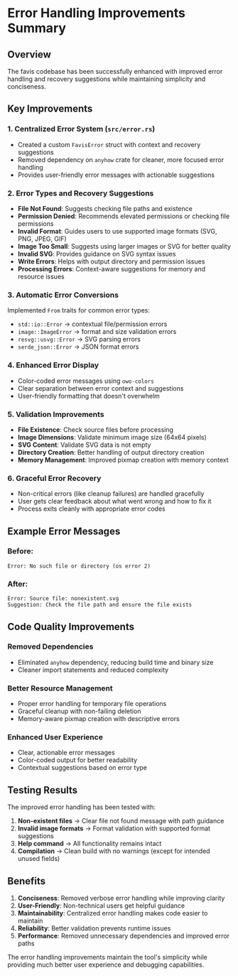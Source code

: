 # Error Handling Improvements Summary

## Overview

The favis codebase has been successfully enhanced with improved error handling and recovery suggestions while maintaining simplicity and conciseness.

## Key Improvements

### 1. **Centralized Error System** (`src/error.rs`)

- Created a custom `FavisError` struct with context and recovery suggestions
- Removed dependency on `anyhow` crate for cleaner, more focused error handling
- Provides user-friendly error messages with actionable suggestions

### 2. **Error Types and Recovery Suggestions**

- **File Not Found**: Suggests checking file paths and existence
- **Permission Denied**: Recommends elevated permissions or checking file permissions
- **Invalid Format**: Guides users to use supported image formats (SVG, PNG, JPEG, GIF)
- **Image Too Small**: Suggests using larger images or SVG for better quality
- **Invalid SVG**: Provides guidance on SVG syntax issues
- **Write Errors**: Helps with output directory and permission issues
- **Processing Errors**: Context-aware suggestions for memory and resource issues

### 3. **Automatic Error Conversions**

Implemented `From` traits for common error types:

- `std::io::Error` → contextual file/permission errors
- `image::ImageError` → format and size validation errors
- `resvg::usvg::Error` → SVG parsing errors
- `serde_json::Error` → JSON format errors

### 4. **Enhanced Error Display**

- Color-coded error messages using `owo-colors`
- Clear separation between error context and suggestions
- User-friendly formatting that doesn't overwhelm

### 5. **Validation Improvements**

- **File Existence**: Check source files before processing
- **Image Dimensions**: Validate minimum image size (64x64 pixels)
- **SVG Content**: Validate SVG data is not empty
- **Directory Creation**: Better handling of output directory creation
- **Memory Management**: Improved pixmap creation with memory context

### 6. **Graceful Error Recovery**

- Non-critical errors (like cleanup failures) are handled gracefully
- User gets clear feedback about what went wrong and how to fix it
- Process exits cleanly with appropriate error codes

## Example Error Messages

### Before:

```
Error: No such file or directory (os error 2)
```

### After:

```
Error: Source file: nonexistent.svg
Suggestion: Check the file path and ensure the file exists
```

## Code Quality Improvements

### Removed Dependencies

- Eliminated `anyhow` dependency, reducing build time and binary size
- Cleaner import statements and reduced complexity

### Better Resource Management

- Proper error handling for temporary file operations
- Graceful cleanup with non-failing deletion
- Memory-aware pixmap creation with descriptive errors

### Enhanced User Experience

- Clear, actionable error messages
- Color-coded output for better readability
- Contextual suggestions based on error type

## Testing Results

The improved error handling has been tested with:

1. **Non-existent files** → Clear file not found message with path guidance
2. **Invalid image formats** → Format validation with supported format suggestions
3. **Help command** → All functionality remains intact
4. **Compilation** → Clean build with no warnings (except for intended unused fields)

## Benefits

1. **Conciseness**: Removed verbose error handling while improving clarity
2. **User-Friendly**: Non-technical users get helpful guidance
3. **Maintainability**: Centralized error handling makes code easier to maintain
4. **Reliability**: Better validation prevents runtime issues
5. **Performance**: Removed unnecessary dependencies and improved error paths

The error handling improvements maintain the tool's simplicity while providing much better user experience and debugging capabilities.
